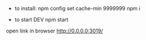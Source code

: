 

 - to install:
npm config set cache-min 9999999
npm i

- to start DEV
npm start

open link in browser
http://0.0.0.0:3019/


